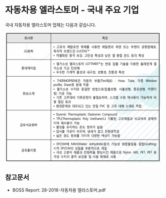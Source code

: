 # 자동차용 엘라스토머 - 국내 주요 기업

국내 자동차용 엘라스토머 업체는 다음과 같습니다.

![](./images/자동차용엘라스토머_Q13_1_2.PNG)

## 참고문서
- BOSS Report: 28-2016-자동차용 엘라스토머.pdf
